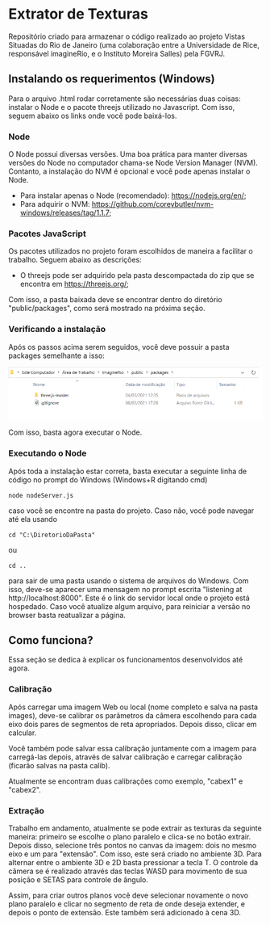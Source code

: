 # Extrator de Texturas

Repositório criado para armazenar o código realizado ao projeto Vistas Situadas do Rio de Janeiro (uma colaboração entre a Universidade de Rice, responsável imagineRio, e o Instituto Moreira Salles) pela FGVRJ.

## Instalando os requerimentos (Windows)

Para o arquivo .html rodar corretamente são necessárias duas coisas: instalar o Node e o pacote threejs utilizado no Javascript. Com isso, seguem abaixo os links onde você pode baixá-los.

### Node

O Node possui diversas versões. Uma boa prática para manter diversas versões do Node no computador chama-se Node Version Manager (NVM). Contanto, a instalação do NVM é opcional e você pode apenas instalar o Node.

- Para instalar apenas o Node (recomendado): https://nodejs.org/en/;
- Para adquirir o NVM: https://github.com/coreybutler/nvm-windows/releases/tag/1.1.7;

### Pacotes JavaScript

Os pacotes utilizados no projeto foram escolhidos de maneira a facilitar o trabalho. Seguem abaixo as descrições:

- O threejs pode ser adquirido pela pasta descompactada do zip que se encontra em https://threejs.org/;

Com isso, a pasta baixada deve se encontrar dentro do diretório "public/packages", como será mostrado na próxima seção.

### Verificando a instalação

Após os passos acima serem seguidos, você deve possuir a pasta packages semelhante a isso:

<img src="markdown_images/packages_files.png">

Com isso, basta agora executar o Node.

### Executando o Node

Após toda a instalação estar correta, basta executar a seguinte linha de código no prompt do Windows (Windows+R digitando cmd)

    node nodeServer.js

caso você se encontre na pasta do projeto. Caso não, você pode navegar até ela usando

    cd "C:\DiretorioDaPasta"
    
ou

    cd ..
    
para sair de uma pasta usando o sistema de arquivos do Windows. Com isso, deve-se aparecer uma mensagem no prompt escrita "listening at http://localhost:8000". Este é o link do servidor local onde o projeto está hospedado. Caso você atualize algum arquivo, para reiniciar a versão no browser basta reatualizar a página.

## Como funciona?

Essa seção se dedica à explicar os funcionamentos desenvolvidos até agora.

### Calibração

Após carregar uma imagem Web ou local (nome completo e salva na pasta images), deve-se calibrar os parâmetros da câmera escolhendo para cada eixo dois pares de segmentos de reta apropriados. Depois disso, clicar em calcular.

Você também pode salvar essa calibração juntamente com a imagem para carregá-las depois, através de salvar calibração e carregar calibração (ficarão salvas na pasta calib).

Atualmente se encontram duas calibrações como exemplo, "cabex1" e "cabex2".

### Extração

Trabalho em andamento, atualmente se pode extrair as texturas da seguinte maneira: primeiro se escolhe o plano paralelo e clica-se no botão extrair. Depois disso, selecione três pontos no canvas da imagem: dois no mesmo eixo e um para "extensão". Com isso, este será criado no ambiente 3D. Para alternar entre o ambiente 3D e 2D basta pressionar a tecla T. O controle da câmera se é realizado através das teclas WASD para movimento de sua posição e SETAS para controle de ângulo.

Assim, para criar outros planos você deve selecionar novamente o novo plano paralelo e clicar no segmento de reta de onde deseja extender, e depois o ponto de extensão. Este também será adicionado à cena 3D.
